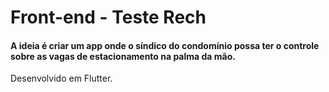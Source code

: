 # Front-end - Teste Rech

#### A ideia é criar um app onde o síndico do condomínio possa ter o controle sobre as vagas de estacionamento na palma da mão.

Desenvolvido em Flutter.
